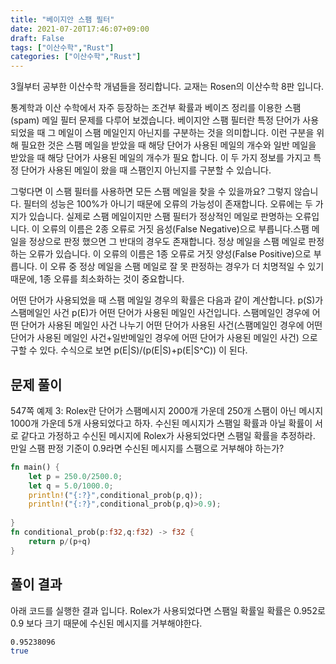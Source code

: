 ```yaml
---
title: "베이지안 스팸 필터"
date: 2021-07-20T17:46:07+09:00
draft: False
tags: ["이산수학","Rust"]
categories: ["이산수학","Rust"]
---
```


3월부터 공부한 이산수학 개념들을 정리합니다. 교재는 Rosen의 이산수학 8판 입니다.

통계학과 이산 수학에서 자주 등장하는 조건부 확률과 베이즈 정리를 이용한 스팸(spam) 메일 필터 문제를 다루어 보겠습니다. 베이지안 스팸 필터란 특정 단어가 사용되었을 때 그 메일이 스팸 메일인지 아닌지를 구분하는 것을 의미합니다. 이런 구분을 위해 필요한 것은 스팸 메일을 받았을 때 해당 단어가 사용된 메일의 개수와 일반 메일을 받았을 때 해당 단어가 사용된 메일의 개수가 필요 합니다. 이 두 가지 정보를 가지고 특정 단어가 사용된 메일이 왔을 때 스팸인지 아닌지를 구분할 수 있습니다.

그렇다면 이 스팸 필터를 사용하면 모든 스팸 메일을 찾을 수 있을까요? 그렇지 않습니다. 필터의 성능은 100%가 아니기 때문에 오류의 가능성이 존재합니다. 오류에는 두 가지가 있습니다. 실제로 스팸 메일이지만 스팸 필터가 정상적인 메일로 판명하는 오류입니다. 이 오류의 이름은 2종 오류로 거짓 음성(False Negative)으로 부릅니다.스팸 메일을 정상으로 판정 했으면 그 반대의 경우도 존재합니다. 정상 메일을 스팸 메일로 판정하는 오류가 있습니다. 이 오류의 이름은 1종 오류로 거짓 양성(False Positive)으로 부릅니다. 이 오류 중 정상 메일을 스팸 메일로 잘 못 판정하는 경우가 더 치명적일 수 있기 때문에, 1종 오류를 최소화하는 것이 중요합니다.

어떤 단어가 사용되었을 때 스팸 메일일 경우의 확률은 다음과 같이 계산합니다. p(S)가 스팸메일인 사건 p(E)가 어떤 단어가 사용된 메일인 사건입니다. 스팸메일인 경우에 어떤 단어가 사용된 메일인 사건 나누기 어떤 단어가 사용된 사건(스팸메일인 경우에 어떤 단어가 사용된 메일인 사건+일반메일인 경우에 어떤 단어가 사용된 메일인 사건) 으로 구할 수 있다. 수식으로 보면 p(E|S)/(p(E|S)+p(E|S^C)) 이 된다.

## 문제 풀이

547쪽 예제 3: Rolex란 단어가 스팸메시지 2000개 가운데 250개 스팸이 아닌 메시지 1000개 가운데 5개 사용되었다고 하자. 수신된 메시지가 스팸일 확률과 아닐 확률이 서로 같다고 가정하고 수신된 메시지에 Rolex가 사용되었다면 스팸일 확률을 추정하라. 만일 스팸 판정 기준이 0.9라면 수신된 메시지를 스팸으로 거부해야 하는가?

```rust
fn main() {
    let p = 250.0/2500.0;
    let q = 5.0/1000.0;
    println!("{:?}",conditional_prob(p,q));
    println!("{:?}",conditional_prob(p,q)>0.9);
    
}
fn conditional_prob(p:f32,q:f32) -> f32 {
    return p/(p+q)
}
```

## 풀이 결과
  
아래 코드를 실행한 결과 입니다. Rolex가 사용되었다면 스팸일 확률일 확률은 0.952로 0.9 보다 크기 때문에 수신된 메시지를 거부해야한다.

```bash
0.95238096
true
```